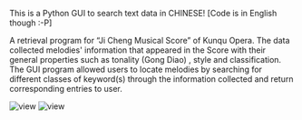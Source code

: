 This is a Python GUI to search text data in CHINESE! [Code is in English though :-P]

A retrieval program for “Ji Cheng Musical Score” of Kunqu Opera.
The data collected melodies' information that appeared in the Score with their general properties such as tonality (Gong Diao) , style and classification.
The GUI program allowed users to locate melodies by searching for different classes of keyword(s) through the information collected and return corresponding entries to user.

![view](https://img3.doubanio.com/view/group_topic/large/public/p5052363.jpg "view1")
![view](https://img3.doubanio.com/view/group_topic/large/public/p5052364.jpg "view1")
